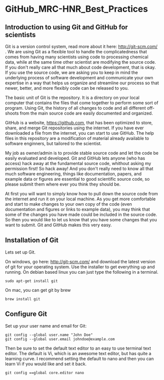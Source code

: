 GitHub_MRC-HNR_Best_Practices
=============================

Introduction to using Git and GitHub for scientists
----------------------------------------

Git is a version control system, read more about it here: http://git-scm.com/ . We are using Git as a flexible tool to handle the complicatedness that comes from having many scientists using code to processing chemical data, while at the same time other scientist are modifying the source code. If you don't really care all that much about code development, that is okay. If you use the source code, we are asking you to keep in mind the underlying process of software development and communicate your own expertise in a way that helps us organize and streamline our process so that newer, better, and more flexibly code can be released to you.

The basic unit of Git is the repository. It is a directory on your local computer that contains the files that come together to perform some sort of program. Using Git, the history of all changes to code and all different off-shoots from the main source code are easily documented and organized.

GitHub is a website, https://github.com, that has been optimized to store, share, and merge Git repositories using the internet. If you have ever downloaded a file from the internet, you can start to use GitHub. The help files in this repository are a modification of material already available to software enginners, but tailored to the scientist.

My job as owner/admin is to provide stable source code and let the code be easily evaluated and developed. Git and GitHub lets anyone (who has access) hack away at the fundamental source code, whithout asking my permission first! So hack away! And you don't really need to know all that much software engineering, things like documentation, papers, and example data or figures are essential to good scientific source code, so please submit them where ever you think they should be.

At first you will want to simply know how to pull down the source code from the internet and run it on your local machine. As you get more comfortable and start to make changes to your own copy of the code (even documentation and figures or links to example data), you may think that some of the changes you have made could be included in the source code. So then you would like to let us know that you have some changes that you want to submit. Git and GitHub makes this very easy.

Installation of Git
-------------------

Lets set up Git.

On windows, go here: http://git-scm.com/ and download the latest version of git for your operating system. Use the installer to get everything up and running. On debian based linux you can just type the following in a terminal.

``` shell
sudo apt-get install git
```

On mac, you can get git by brew
``` shell
brew install git
```

Configure Git
-------------

Set up your user name and email for Git:
``` git
git config --global user.name "John Doe"
git config --global user.email johndoe@example.com
```

Then be sure to set the default text editor to an easy to use terminal text editor. The default is Vi, which is an awesome text editor, but has quite a learning curve. I recommend setting the default to nano and then you can learn Vi if you would like and set it back.

``` git
git config ==global core.editor nano
```

